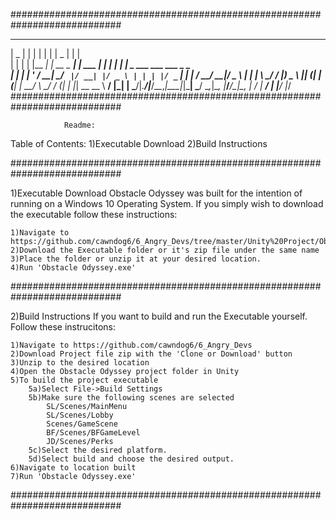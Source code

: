 ############################################################################
 _____ _         _             _        _____     _                           
|  _  | |       | |           | |      |  _  |   | |                          
| | | | |__  ___| |_ __ _  ___| | ___  | | | | __| |_   _ ___ ___  ___ _   _  
| | | | '_ \/ __| __/ _` |/ __| |/ _ \ | | | |/ _` | | | / __/ __|/ _ \ | | | 
\ \_/ / |_) \__ \ || (_| | (__| |  __/ \ \_/ / (_| | |_| \__ \__ \  __/ |_| | 
 \___/|_.__/|___/\__\__,_|\___|_|\___|  \___/ \__,_|\__, |___/___/\___|\__, | 
                                                     __/ |              __/ | 
                                                    |___/              |___/  
############################################################################
													
				Readme:

Table of Contents:
	1)Executable Download
	2)Build Instructions
	
############################################################################

1)Executable Download
	Obstacle Odyssey was built for the intention of running on a Windows 10 
	Operating System. If you simply wish to download the executable
	follow these instructions:
	
	1)Navigate to https://github.com/cawndog6/6_Angry_Devs/tree/master/Unity%20Project/Obstacle%20Odyssey
	2)Download the Executable folder or it's zip file under the same name
	3)Place the folder or unzip it at your desired location.
	4)Run 'Obstacle Odyssey.exe'

############################################################################
		
2)Build Instructions
	If you want to build and run the Executable yourself. Follow these instrucitons:
	
	1)Navigate to https://github.com/cawndog6/6_Angry_Devs
	2)Download Project file zip with the 'Clone or Download' button
	3)Unzip to the desired location
	4)Open the Obstacle Odyssey project folder in Unity
	5)To build the project executable
		5a)Select File->Build Settings
		5b)Make sure the following scenes are selected
			SL/Scenes/MainMenu
			SL/Scenes/Lobby
			Scenes/GameScene
			BF/Scenes/BFGameLevel
			JD/Scenes/Perks
		5c)Select the desired platform.
		5d)Select build and choose the desired output.
	6)Navigate to location built
	7)Run 'Obstacle Odyssey.exe'
		
############################################################################
